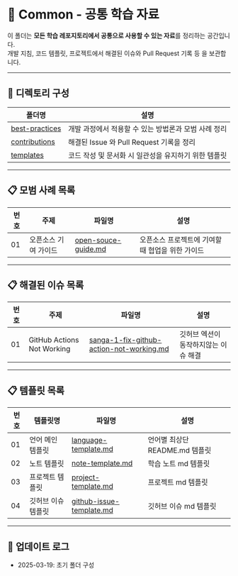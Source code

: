 # 📂 Common - 공통 학습 자료

이 폴더는 **모든 학습 레포지토리에서 공통으로 사용할 수 있는 자료**를 정리하는 공간입니다.  
개발 지침, 코드 템플릿, 프로젝트에서 해결된 이슈와 Pull Request 기록 등 을 보관합니다.  

---

## 📂 디렉토리 구성

| 폴더명 | 설명 |
|---|---|
| [best-practices](./best-practices) | 개발 과정에서 적용할 수 있는 방법론과 모범 사례 정리  |
| [contributions](./contributions) | 해결된 Issue 와 Pull Request 기록을 정리   |
| [templates](./templates) | 코드 작성 및 문서화 시 일관성을 유지하기 위한 템플릿 |

---

## 📋 모범 사례 목록  

| 번호 | 주제 | 파일명 | 설명 |  
|---|---|---|---|  
| 01 | 오픈소스 기여 가이드 | [open-souce-guide.md](./best-practices/open-souce-guide.md) | 오픈소스 프로젝트에 기여할 때 협업을 위한 가이드 |  

---

## 📋 해결된 이슈 목록

| 번호 | 주제 | 파일명 | 설명 |
|---|---|---|---|
| 01 | GitHub Actions Not Working | [sanga-1-fix-github-action-not-working.md](./contributions/issues/sanga-1-fix-github-action-not-working.md) | 깃허브 엑션이 동작하지않는 이슈 해결 |

---

## 📋 템플릿 목록

| 번호 | 템플릿명 | 파일명 | 설명 |
|---|---|---|---|
| 01 | 언어 메인 템플릿 | [language-template.md](./templates/language-template.md) | 언어별 최상단 README.md 템플릿 | 
| 02 | 노트 템플릿 | [note-template.md](./templates/note-template.md) | 학습 노트 md 템플릿 |
| 03 | 프로젝트 템플릿 | [project-template.md](./templates/project-template.md) | 프로젝트 md 템플릿 |
| 04 | 깃허브 이슈 템플릿 | [github-issue-template.md](./templates/github-issue-template.md) | 깃허브 이슈 md 템플릿 |

--- 

## 📢 업데이트 로그
- 2025-03-19: 초기 폴더 구성
